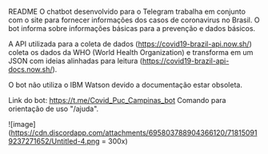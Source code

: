 README
O chatbot desenvolvido para o Telegram trabalha em conjunto com o site para fornecer informações dos casos de coronavirus no Brasil. O bot informa sobre informações básicas para a prevenção e dados básicos.

A API utilizada para a coleta de dados (https://covid19-brazil-api.now.sh/) coleta os dados da WHO (World Health Organization) e transforma em um JSON com ideias alinhadas para leitura (https://covid19-brazil-api-docs.now.sh/).

O bot não utiliza o IBM Watson devido a documentação estar obsoleta.

Link do bot: https://t.me/Covid_Puc_Campinas_bot
Comando para orientação de uso "/ajuda".

![image](https://cdn.discordapp.com/attachments/695803788904366120/718150919237271652/Untitled-4.png = 300x)
